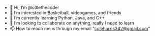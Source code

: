 - 👋 Hi, I’m @c0lethecoder
- 👀 I’m interested in Basketball, videogames, and friends
- 🌱 I’m currently learning Python, Java, and C++
- 💞️ I’m looking to collaborate on anything, really I need to learn
- 📫 How to reach me is through my email "coleharris342@gmail.com"

<!---
c0lethecoder/c0lethecoder is a ✨ special ✨ repository because its `README.md` (this file) appears on your GitHub profile.
You can click the Preview link to take a look at your changes.
--->
